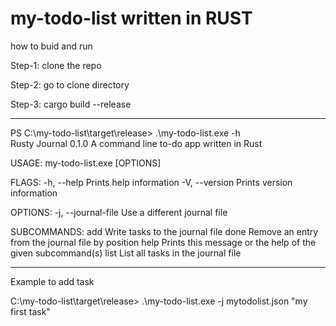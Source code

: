 ﻿# my-todo-list written in RUST

how to buid and run

Step-1: clone the repo

Step-2: go to clone directory

Step-3: cargo build --release

----------------------------------------------------
PS C:\my-todo-list\target\release> .\my-todo-list.exe -h   
Rusty Journal 0.1.0
A command line to-do app written in Rust

USAGE:
    my-todo-list.exe [OPTIONS] <SUBCOMMAND>

FLAGS:
    -h, --help       Prints help information
    -V, --version    Prints version information

OPTIONS:
    -j, --journal-file <journal-file>    Use a different journal file

SUBCOMMANDS:
    add     Write tasks to the journal file
    done    Remove an entry from the journal file by position
    help    Prints this message or the help of the given subcommand(s)
    list    List all tasks in the journal file
    
------------------------------------------------------------
    
Example to add task
    
C:\my-todo-list\target\release> .\my-todo-list.exe -j mytodolist.json "my first task"

